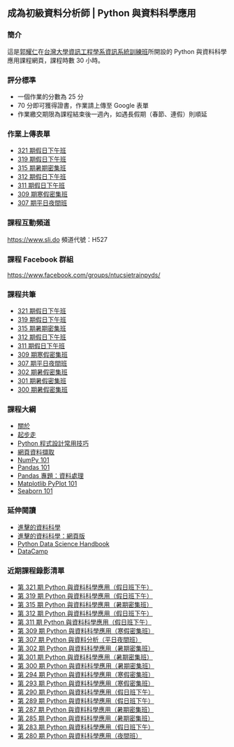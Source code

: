 ## 成為初級資料分析師 | Python 與資料科學應用

### 簡介

這是[郭耀仁](https://www.facebook.com/yaojen.kuo.1)在[台灣大學資訊工程學系資訊系統訓練班](https://www.csie.ntu.edu.tw/train/)所開設的 Python 與資料科學應用課程網頁，課程時數 30 小時。

### 評分標準

- 一個作業的分數為 25 分
- 70 分即可獲得證書，作業請上傳至 Google 表單
- 作業繳交期限為課程結束後一週內，如遇長假期（春節、連假）則順延

### 作業上傳表單

- [321 期假日下午班](https://forms.gle/Pc2csi5X283urXwv7)
- [319 期假日下午班](https://forms.gle/ymgTzpi758kKBBK97)
- [315 期暑期密集班](https://forms.gle/wSPvWDXeMaJYAH4Q7)
- [312 期假日下午班](https://forms.gle/xrh3SkSV9WszWdMm9)
- [311 期假日下午班](https://forms.gle/m3C59C9saYFJSHfm7)
- [309 期寒假密集班](https://goo.gl/forms/S2YXpZxn9JwH2e3E3)
- [307 期平日夜間班](https://goo.gl/forms/ieo3plwIY8MIF5zm1)

### 課程互動頻道

<https://www.sli.do> 頻道代號：H527

### 課程 Facebook 群組

<https://www.facebook.com/groups/ntucsietrainpyds/>

### 課程共筆

- [321 期假日下午班](https://colab.research.google.com/drive/1UbsIuNh5exfKvadu6YqINRq6DlRcybiB)
- [319 期假日下午班](https://colab.research.google.com/drive/1BOQ0PO11Lcans-zqnk2qNuArWXo0i-tC)
- [315 期暑期密集班](https://colab.research.google.com/drive/1qGAngB7FykvWaKVGdIc4hHAKyHktWOTJ)
- [312 期假日下午班](https://colab.research.google.com/drive/1qrlyUWt7BIB4Xv2YYms7PHFELQzZuoEi)
- [311 期假日下午班](https://colab.research.google.com/drive/12_QPE9jH3i0D__Owrrn6cB_q7MYW7tLr)
- [309 期寒假密集班](https://colab.research.google.com/drive/1nDhlXPyVlvfRq5sx6a8MvBCEnNC-3RrS)
- [307 期平日夜間班](https://colab.research.google.com/drive/1SffQGmZIZTeKOLP0lSy4MXscf58tnwCl)
- [302 期暑假密集班](https://colab.research.google.com/drive/19NImQH5Ojwn9UD4dediEgna6UCEQRT7p)
- [301 期暑假密集班](https://colab.research.google.com/drive/1cxguHMhanA3_JNKkr_yliPFOzK6bnF15)
- [300 期暑假密集班](https://colab.research.google.com/drive/1D_a3idela6AvAMOm4AxigfoecY1YlQvm)

### 課程大綱

- [關於](https://yaojenkuo.io/00-about.slides.html)
- [起步走](01-setup.slides.html)
- [Python 程式設計常用技巧](02-python-programming-skills.slides.html)
- [網頁資料擷取](03-web-scraping-101.slides.html)
- [NumPy 101](04-numpy-101.slides.html)
- [Pandas 101](05-pandas-101.slides.html)
- [Pandas 專題：資料處理](06-pandas-data-wrangling.slides.html)
- [Matplotlib PyPlot 101](07-pyplot-101.slides.html)
- [Seaborn 101](08-seaborn-101.slides.html)

### 延伸閱讀

- [進擊的資料科學](https://www.books.com.tw/products/0010827812)
- [進擊的資料科學：網頁版](https://www.datainpoint.com/data-science-in-action/)
- [Python Data Science Handbook](https://www.amazon.com/Python-Data-Science-Handbook-Essential/dp/1491912057)
- [DataCamp](https://www.datacamp.com?tap_a=5644-dce66f&tap_s=194899-1fb421)

### 近期課程錄影清單

- [第 321 期 Python 與資料科學應用（假日班下午）](https://www.youtube.com/playlist?list=PLEq7iw5uOtuVbGSEnsPyausHK2k75eQuU)
- [第 319 期 Python 與資料科學應用（假日班下午）](https://www.youtube.com/playlist?list=PLEq7iw5uOtuVYc8lSg6kwn9CGnx28orHc)
- [第 315 期 Python 與資料科學應用（暑期密集班）](https://www.youtube.com/playlist?list=PLEq7iw5uOtuVyoGYwn46IlStidqqTcEwB)
- [第 312 期 Python 與資料科學應用（假日班下午）](https://www.youtube.com/playlist?list=PLEq7iw5uOtuU2MjWUWArwjxQnp55yXTtt)
- [第 311 期 Python 與資料科學應用（假日班下午）](https://www.youtube.com/playlist?list=PLEq7iw5uOtuXfAla3JulbR6vNeIkDnt4E)
- [第 309 期 Python 與資料科學應用（寒假密集班）](https://www.youtube.com/playlist?list=PLEq7iw5uOtuUzxgsMBOMy5-EIzXSdgFT-)
- [第 307 期 Python 與資料分析（平日夜間班）](https://www.youtube.com/playlist?list=PLEq7iw5uOtuVHTtYxS34N03mGUEr4Fl5D)
- [第 302 期 Python 與資料科學應用（暑期密集班）](https://www.youtube.com/playlist?list=PLEq7iw5uOtuUNW-DdH-w1MYIiq3S1hTsi)
- [第 301 期 Python 與資料科學應用（暑期密集班）](https://www.youtube.com/playlist?list=PLEq7iw5uOtuWmjDABIfpTG8LM8IsdOvjE)
- [第 300 期 Python 與資料科學應用（暑期密集班）](https://www.youtube.com/playlist?list=PLEq7iw5uOtuVulxWyLq6pyMDYRvQmR04T)
- [第 294 期 Python 與資料科學應用（寒假密集班）](https://www.youtube.com/playlist?list=PLEq7iw5uOtuWxEa90e19wI1mjG5K7Beid)
- [第 293 期 Python 與資料科學應用（寒假密集班）](https://www.youtube.com/playlist?list=PLEq7iw5uOtuUp3Iv2e9CFSMpocWSB36va)
- [第 290 期 Python 與資料科學應用（假日班下午）](https://www.youtube.com/playlist?list=PLEq7iw5uOtuXK0Rs8VVzDMJEiN2ZlvFr4)
- [第 289 期 Python 與資料科學應用（假日班下午）](https://www.youtube.com/playlist?list=PLEq7iw5uOtuVnMbRb76tCn2qW3Ft9osAz)
- [第 287 期 Python 與資料科學應用（暑期密集班）](https://www.youtube.com/playlist?list=PLEq7iw5uOtuVKZvkQ0B7S6fszUnEf8PmQ)
- [第 285 期 Python 與資料科學應用（暑期密集班）](https://www.youtube.com/playlist?list=PLEq7iw5uOtuX9DstAUP0yFc8Ay6AMuvkS)
- [第 283 期 Python 與資料科學應用（假日班下午）](https://www.youtube.com/playlist?list=PLEq7iw5uOtuXWTMjHisPwOHKhu_jZPn2C)
- [第 280 期 Python 與資料科學應用（夜間班）](https://www.youtube.com/playlist?list=PLEq7iw5uOtuVLOqYRt9QwUme8S5oXioxB)